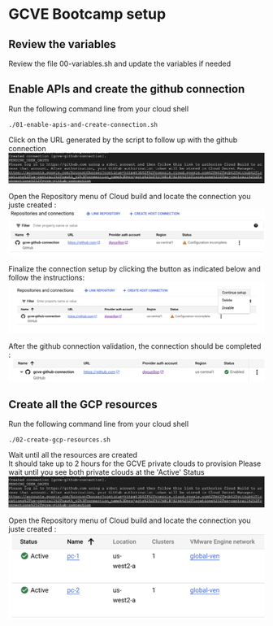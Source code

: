 # GCVE Bootcamp setup

## Review the variables  

Review the file 00-variables.sh and update the variables if needed  


## Enable APIs and create the github connection

Run the following command line from your cloud shell  
```
./01-enable-apis-and-create-connection.sh
```
Click on the URL generated by the script to follow up with the github connection  
![alt text](images/repository_connection.png?raw=true)  

Open the Repository menu of Cloud build and locate the connection you juste created :  
![alt text](images/connection_incomplete.png?raw=true)  

Finalize the connection setup by clicking the button as indicated below and follow the instructions:  
![alt text](images/connection_finalize.png?raw=true)  

After the github connection validation, the connection should be completed :  
![alt text](images/connection_completed.png?raw=true)  



## Create all the GCP resources  

Run the following command line from your cloud shell  
```
./02-create-gcp-resources.sh
```
Wait until all the resources are created   
It should take up to 2 hours for the GCVE private clouds to provision 
Please wait until you see both private clouds  at the 'Active' Status 
![alt text](images/repository_connection.png?raw=true)  

Open the Repository menu of Cloud build and locate the connection you juste created :  
![alt text](images/pc_completed.png?raw=true)  

